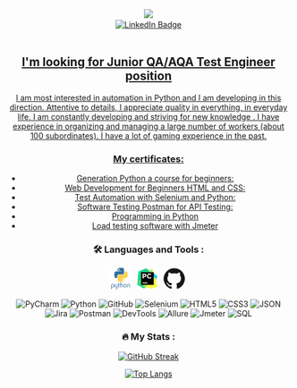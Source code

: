 <div id="header" align="center">
  <img src="https://media.giphy.com/media/M9gbBd9nbDrOTu1Mqx/giphy.gif" width="100"/>
  <div id="badges">
  <a href="https://www.linkedin.com/in/lambotik/">
    <img src="https://img.shields.io/badge/LinkedIn-blue?style=for-the-badge&logo=linkedin&logoColor=white" alt="LinkedIn Badge"/>
</div>

<img src="https://komarev.com/ghpvc/?username=lambotik&style=flat-square&color=blue" alt=""/>

## I'm looking for Junior QA/AQA Test Engineer position
I am most interested in automation in Python and I am
developing in this direction. Attentive to details, I appreciate
quality in everything, in everyday life. I am constantly
developing and striving for new knowledge . I have experience in
organizing and managing a large number of workers (about 100
subordinates). I have a lot of gaming experience in the past.

### My certificates:
- [Generation Python a course for beginners:](https://stepik.org/cert/1165429)
- [Web Development for Beginners HTML and CSS:](https://stepik.org/cert/1436844)
- [Test Automation with Selenium and Python:](https://stepik.org/cert/1471860)
- [Software Testing Postman for API Testing:](https://stepik.org/cert/1670603)
- [Programming in Python](https://stepik.org/cert/1566540)
- [Load testing software with Jmeter](https://drive.google.com/file/d/195E_SwXuM6i6fRQuHCrQ4yXhg6li2mBL/view?usp=share_link)

### :hammer_and_wrench: Languages and Tools :
<div>
  <img src="https://github.com/devicons/devicon/blob/master/icons/python/python-original-wordmark.svg" title="Python" alt="Python" width="40" height="40"/>&nbsp;
  <img src="https://github.com/devicons/devicon/blob/master/icons/pycharm/pycharm-original.svg" title="PyCharm" alt="PyCharm" width="40" height="40"/>&nbsp;
  <img src="https://raw.githubusercontent.com/devicons/devicon/master/icons/github/github-original.svg" title="GitHub" alt="GitHub" width="40" height="40"/>&nbsp;
</div>



![PyCharm](https://img.shields.io/badge/-PyCharm-090909?style=plastic&logo=PyCharm&logoColor=47C5FB)
![Python](https://img.shields.io/badge/-Python-090909?style=plastic&logo=Python&logoColor=47C5FB)
![GitHub](https://img.shields.io/badge/-GitHub-090909?style=plastic&logo=GitHub&logoColor=47C5FB)
![Selenium](https://img.shields.io/badge/-Selenium-090909?style=plastic&logo=Selenium&logoColor=47C5FB)
![HTML5](https://img.shields.io/badge/-HTML5-090909?style=plastic&logo=HTML5&logoColor=47C5FB)
![CSS3](https://img.shields.io/badge/-CSS3-090909?style=plastic&logo=CSS3&logoColor=47C5FB)
![JSON](https://img.shields.io/badge/-JSON-090909?style=plastic&logo=JSON&logoColor=47C5FB)
![Jira](https://img.shields.io/badge/-Jira-090909?style=plastic&logo=Jira&logoColor=47C5FB)
![Postman](https://img.shields.io/badge/-Postman-090909?style=plastic&logo=Postman&logoColor=47C5FB)
![DevTools](https://img.shields.io/badge/-DevTools-090909?style=plastic&logo=DevTools&logoColor=47C5FB)
![Allure](https://img.shields.io/badge/-Allure-090909?style=plastic&logo=AppacheAllure&logoColor=47C5FB)
![Jmeter](https://img.shields.io/badge/-Jmeter-090909?style=plastic&logo=Appache&logoColor=47C5FB)
![SQL](https://img.shields.io/badge/-SQL-090909?style=plastic&logo=SQL&logoColor=47C5FB)


### :fire: My Stats :

[![GitHub Streak](http://github-readme-streak-stats.herokuapp.com?user=lambotik&theme=nightowl&hide_border=true&date_format=j%20M%5B%20Y%5D)](https://git.io/streak-stats)

[![Top Langs](https://github-readme-stats.vercel.app/api/top-langs/?username=lambotik&layout=compact&theme=vision-friendly-dark)](https://github.com/anuraghazra/github-readme-stats)
